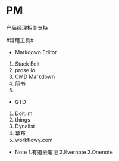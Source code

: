 # PM
产品经理相关支持

#常用工具#
+ Markdown Editor 
 1. Stack Edit 
 2. prose.io
 3. CMD Markdown
 4. 简书
 5.
 
+ GTD
1. Doit.im
2. things
3. Dynalist
4. 幕布
5. workflowy.com


+ Note 
1.有道云笔记
2.Evernote
3.Onenote
